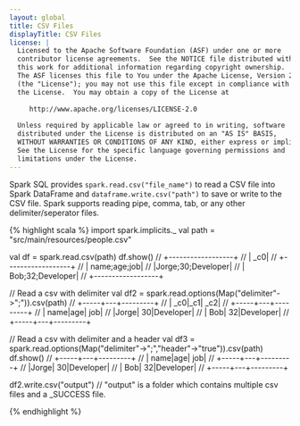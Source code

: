 ```yaml
---
layout: global
title: CSV Files
displayTitle: CSV Files
license: |
  Licensed to the Apache Software Foundation (ASF) under one or more
  contributor license agreements.  See the NOTICE file distributed with
  this work for additional information regarding copyright ownership.
  The ASF licenses this file to You under the Apache License, Version 2.0
  (the "License"); you may not use this file except in compliance with
  the License.  You may obtain a copy of the License at
 
     http://www.apache.org/licenses/LICENSE-2.0
 
  Unless required by applicable law or agreed to in writing, software
  distributed under the License is distributed on an "AS IS" BASIS,
  WITHOUT WARRANTIES OR CONDITIONS OF ANY KIND, either express or implied.
  See the License for the specific language governing permissions and
  limitations under the License.
---
```


<div class="codetabs">

<div data-lang="scala"  markdown="1">

Spark SQL provides `spark.read.csv("file_name")` to read a CSV file into Spark DataFrame and `dataframe.write.csv("path")` to save or write to the CSV file. Spark supports reading pipe, comma, tab, or any other delimiter/seperator files.

{% highlight scala %}
import spark.implicits._
val path = "src/main/resources/people.csv"

val df = spark.read.csv(path)
df.show()
// +------------------+
// |               _c0|
// +------------------+
// |      name;age;job|
// |Jorge;30;Developer|
// |  Bob;32;Developer|
// +------------------+

// Read a csv with delimiter
val df2 = spark.read.options(Map("delimiter"->";")).csv(path)
// +-----+---+---------+
// |  _c0|_c1|      _c2|
// +-----+---+---------+
// | name|age|      job|
// |Jorge| 30|Developer|
// |  Bob| 32|Developer|
// +-----+---+---------+

// Read a csv with delimiter and a header
val df3 = spark.read.options(Map("delimiter"->";","header"->"true")).csv(path)
df.show()
// +-----+---+---------+
// | name|age|      job|
// +-----+---+---------+
// |Jorge| 30|Developer|
// |  Bob| 32|Developer|
// +-----+---+---------+

df2.write.csv("output")
// "output" is a folder which contains multiple csv files and a _SUCCESS file.

{% endhighlight %}

</div>

</div>
